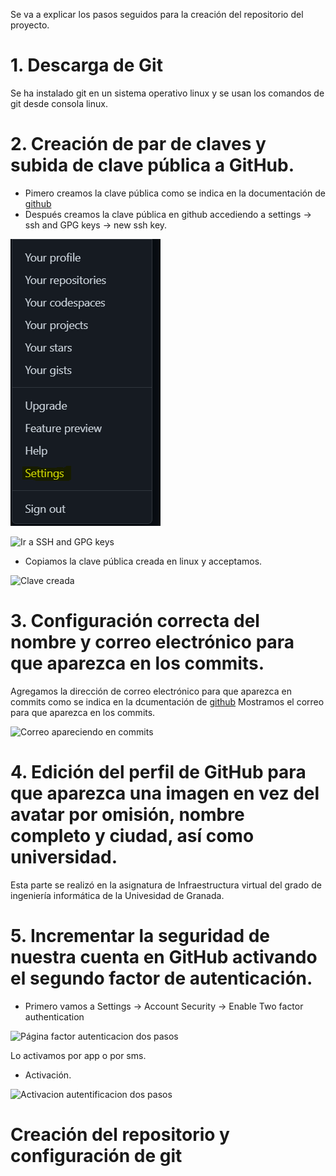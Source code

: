 Se va a explicar los pasos seguidos para la creación del repositorio del proyecto.

# 1. Descarga de Git
  Se ha instalado git en un sistema operativo linux y se usan los comandos de git desde consola linux.

# 2. Creación de par de claves y subida de clave pública a GitHub.
  * Pimero creamos la clave pública como se indica en la documentación de [github](https://docs.github.com/es/github/authenticating-to-github/connecting-to-github-with-ssh/generating-a-new-ssh-key-and-adding-it-to-the-ssh-agent)
  * Después creamos la clave pública en github accediendo a settings -> ssh and GPG keys -> new ssh key.

  ![Ir a settings](https://github.com/CharlySM/ProyectoCC/blob/master/doc/img/goSettings.PNG)

  ![Ir a SSH and GPG keys](https://github.com/CharlySM/ProyectoCC/tree/master/doc/img/goSSH.PNG)

  * Copiamos la clave pública creada en linux y acceptamos.

  ![Clave creada](https://github.com/CharlySM/ProyectoCC/tree/master/doc/img/keyCreada.PNG)

# 3. Configuración correcta del nombre y correo electrónico para que aparezca en los commits.
  Agregamos la dirección de correo electrónico para que aparezca en commits como se indica en la dcumentación de [github](https://docs.github.com/es/github/setting-up-and-managing-your-github-user-account/managing-email-preferences/setting-your-commit-email-address)
  Mostramos el correo para que aparezca en los commits.

  ![Correo apareciendo en commits](https://github.com/CharlySM/ProyectoCC/tree/master/doc/img/correo.PNG "Correo apareciendo en commits")

# 4. Edición del perfil de GitHub para que aparezca una imagen en vez del avatar por omisión, nombre completo y ciudad, así como universidad.
  Esta parte se realizó en la asignatura de Infraestructura virtual del grado de ingeniería informática de la Univesidad de Granada.

# 5. Incrementar la seguridad de nuestra cuenta en GitHub activando el segundo factor de autenticación.
  * Primero vamos a Settings -> Account Security -> Enable Two factor authentication

  ![Página factor autenticacion dos pasos](https://github.com/CharlySM/ProyectoCC/tree/master/doc/img/autentication.PNG "Página factor autenticacion dos pasos")

  Lo activamos por app o por sms.

  * Activación.

  ![Activacion autentificacion dos pasos](https://github.com/CharlySM/ProyectoCC/tree/master/doc/img/activacion.PNG "Activacion autentificacion dos pasos")

# Creación del repositorio y configuración de git
